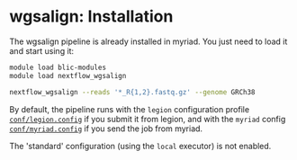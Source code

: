 # wgsalign: Installation

The wgsalign pipeline is already installed in myriad. You just need to load it and start using it:

```bash
module load blic-modules
module load nextflow_wgsalign

nextflow_wgsalign --reads '*_R{1,2}.fastq.gz' --genome GRCh38
```

By default, the pipeline runs with the `legion` configuration profile [`conf/legion.config`](../conf/legion.config) if you submit it from legion, and with the `myriad` config [`conf/myriad.config`](../conf/myriad.config) if you send 
the job from myriad.

The 'standard' configuration (using the `local` executor) is not enabled.
